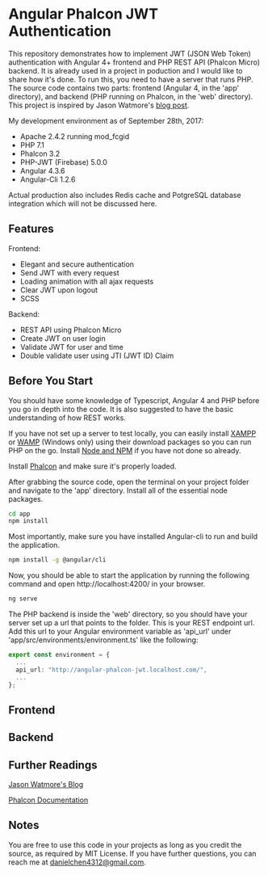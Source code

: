 # Angular Phalcon JWT Authentication
This repository demonstrates how to implement JWT (JSON Web Token) authentication with Angular 4+ frontend and PHP REST API (Phalcon Micro) backend. It is already used in a project in poduction and I would like to share how it's done. To run this, you need to have a server that runs PHP. The source code contains two parts: frontend (Angular 4, in the 'app' directory), and backend (PHP running on Phalcon, in the 'web' directory). This project is inspired by Jason Watmore's [blog post](http://jasonwatmore.com/post/2016/08/16/angular-2-jwt-authentication-example-tutorial).

My development environment as of September 28th, 2017:
- Apache 2.4.2 running mod_fcgid
- PHP 7.1
- Phalcon 3.2
- PHP-JWT (Firebase) 5.0.0
- Angular 4.3.6
- Angular-Cli 1.2.6

Actual production also includes Redis cache and PotgreSQL database integration which will not be discussed here.

## Features
Frontend:
- Elegant and secure authentication
- Send JWT with every request
- Loading animation with all ajax requests
- Clear JWT upon logout
- SCSS

Backend:
- REST API using Phalcon Micro
- Create JWT on user login
- Validate JWT for user and time
- Double validate user using JTI (JWT ID) Claim

## Before You Start
You should have some knowledge of Typescript, Angular 4 and PHP before you go in depth into the code. It is also suggested to have the basic understanding of how REST works.

If you have not set up a server to test locally, you can easily install [XAMPP](https://www.apachefriends.org/index.html) or [WAMP](http://www.wampserver.com/en/) (Windows only) using their download packages so you can run PHP on the go. Install [Node and NPM](https://nodejs.org/en/) if you have not done so already.

Install [Phalcon](https://phalconphp.com/en/) and make sure it's properly loaded.

After grabbing the source code, open the terminal on your project folder and navigate to the 'app' directory. Install all of the essential node packages.

```bash
cd app
npm install
```

Most importantly, make sure you have installed Angular-cli to run and build the application.

```bash
npm install -g @angular/cli
```

Now, you should be able to start the application by running the following command and open http://localhost:4200/ in your browser.

```bash
ng serve
```

The PHP backend is inside the 'web' directory, so you should have your server set up a url that points to the folder. This is your REST endpoint url. Add this url to your Angular environment variable as 'api_url' under 'app/src/environments/environment.ts' like the following:

```typescript
export const environment = {
  ...
  api_url: "http://angular-phalcon-jwt.localhost.com/",
  ...
};

```

## Frontend

## Backend

## Further Readings
[Jason Watmore's Blog](http://jasonwatmore.com/post/2016/08/16/angular-2-jwt-authentication-example-tutorial)

[Phalcon Documentation](https://docs.phalconphp.com/en/3.2)

## Notes
You are free to use this code in your projects as long as you credit the source, as required by MIT License. If you have further questions, you can reach me at danielchen4312@gmail.com.

